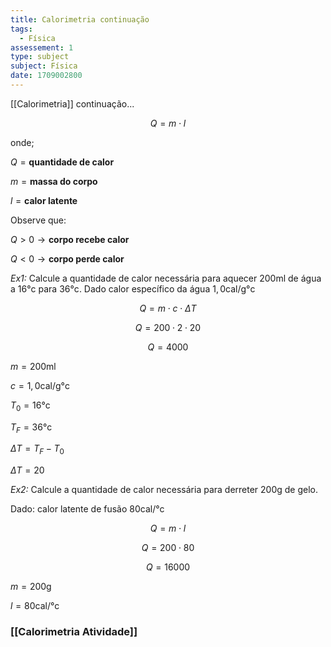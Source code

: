 ```yaml
---
title: Calorimetria continuação
tags:
  - Física
assessement: 1
type: subject
subject: Física
date: 1709002800
---
```

[[Calorimetria]] continuação...

$$
Q=m\cdot l
$$

onde;

$Q=\textbf{quantidade de calor}$

$m=\textbf{massa do corpo}$

$l=\textbf{calor latente}$

Observe que:

$Q\gt0 \rightarrow \textbf{corpo recebe calor}$


$Q\lt0 \rightarrow \textbf{corpo perde calor}$

*Ex1:* Calcule a quantidade de calor necessária para aquecer $200\text{ml}$ de água a $16\text{°c}$ para $36\text{°c}$. Dado calor específico da água $1,0\text{cal/g°c}$ 

$$
Q=m\cdot c \cdot \Delta T
$$

$$
Q=200\cdot2\cdot20
$$

$$
Q=4000
$$

$m=200\text{ml}$

$c=1,0\text{cal/g°c}$

$T_0=16\text{°c}$

$T_F=36\text{°c}$

$\Delta T=T_F -T_0$

$\Delta T= 20$


*Ex2:* Calcule a quantidade de calor necessária para derreter $200\text{g}$ de gelo. 

Dado: calor latente de fusão $80\text{cal/°c}$

$$
Q=m\cdot l
$$

$$
Q=200\cdot80
$$

$$
Q=16000
$$

$m=200\text{g}$

$l=80\text{cal/°c}$

### [[Calorimetria Atividade]] 